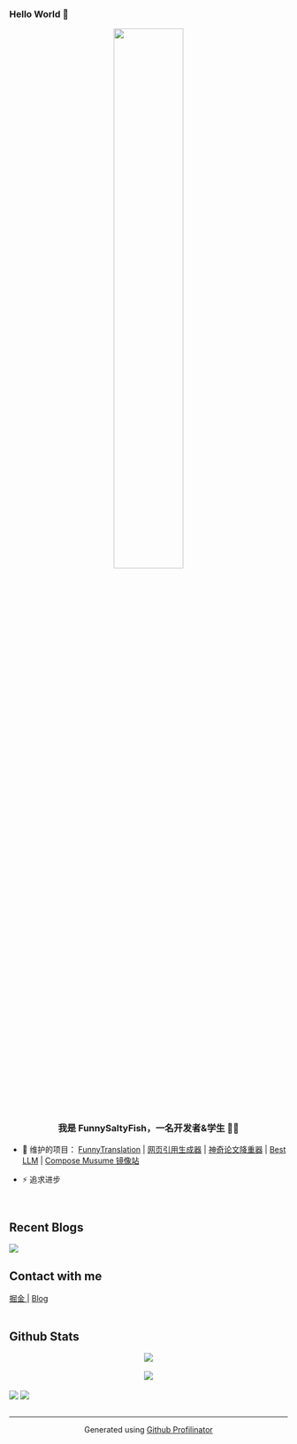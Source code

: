 ### Hello World 👋

<div align="center">
<img src="https://rishavanand.github.io/static/images/greetings.gif" align="center" style="width: 50%" />
</div>  
  

### <div align="center">我是 FunnySaltyFish，一名开发者&学生 👨‍💻 </div>  
  

- 🔭 维护的项目： [FunnyTranslation](https://github.com/FunnySaltyFish/FunnyTranslation) | [网页引用生成器](https://web.funnysaltyfish.fun/link2ref?source=github) | [神奇论文降重器](https://web.funnysaltyfish.fun/jc?source=github) | [Best LLM](https://llm.best) | [Compose Musume 镜像站](https://compose.funnysaltyfish.fun/)

- ⚡ 追求进步  
  

<br/>  

## Recent Blogs
[![](https://github-readme-juejin-recent-article-flywith24.vercel.app/juejin?id=2673613109214333&limit=5)](https://juejin.cn/user/2673613109214333/posts)


## Contact with me  
<div align="left">
<a href="https://juejin.cn/user/2673613109214333" target="_blank">
掘金
</a>  
|
<a href="https://blog.funnysaltyfish.fun/" target="_blank">
Blog
</a>  
</div>  
<br/>  


## Github Stats  
<div align="center"><img src="https://github-readme-stats.vercel.app/api?username=FunnySaltyFish&show_icons=true&theme=prussian" align="center" /></div>
<br/>
<div align="center"><img src="https://github-readme-stats.vercel.app/api/top-langs/?username=FunnySaltyFish&layout=compact" align="center" /></div>

<br/>  

<div align="left">
<img src="https://komarev.com/ghpvc/?username=FunnySaltyFish&&style=flat-square" align="center" />
<a href="https://www.buymeacoffee.com/FunnySaltyFish" target="_blank" style="display: inline-block;">
                <img
                    src="https://img.shields.io/badge/Donate-Buy%20Me%20A%20Coffee-orange.svg?style=flat-square" 
                    align="center"
                />
           </a>
</div>  
            
<br />

----
<div align="center">Generated using <a href="https://profilinator.rishav.dev/" target="_blank">Github Profilinator</a></div>

<!--
**FunnySaltyFish/FunnySaltyFish** is a ✨ _special_ ✨ repository because its `README.md` (this file) appears on your GitHub profile.

Here are some ideas to get you started:

- 🔭 I’m currently working on ...
- 🌱 I’m currently learning ...
- 👯 I’m looking to collaborate on ...
- 🤔 I’m looking for help with ...
- 💬 Ask me about ...
- 📫 How to reach me: ...
- 😄 Pronouns: ...
- ⚡ Fun fact: ...
-->
